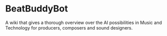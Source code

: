 # BeatBuddyBot
A wiki that gives a thorough overview over the AI possibilities in Music and Technology for producers, composers and sound designers.
